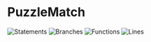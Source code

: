 # PuzzleMatch
![Statements](#statements#)
![Branches](#branches#)
![Functions](#functions#)
![Lines](#lines#)
